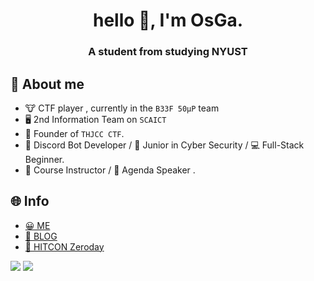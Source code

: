 <h1 align="center">hello 👋, I'm OsGa.</h1>
<h3 align="center">A student from studying NYUST</h3>

## 🐶 About me

- 🐮 CTF player , currently in the `B33F 50μP` team
- 🖥️ 2nd Information Team on `SCAICT`
- 👾 Founder of `THJCC CTF`.
- 🤖 Discord Bot Developer / 🌱 Junior in Cyber Security / 💻 Full-Stack Beginner.
- 📖 Course Instructor / 🎤 Agenda Speaker .

## 🌐 Info
- [😀 ME](https://osga.lol)
- [📄 BLOG](https://blog.osga.lol)
- [🐛 HITCON Zeroday](https://zeroday.hitcon.org/user/os24)

![](https://github-readme-stats.vercel.app/api?username=osga24&show_icons=true&theme=dracula)
![](https://github-readme-stats.vercel.app/api/top-langs/?username=Vincent550102&layout=compact&theme=dracula)
